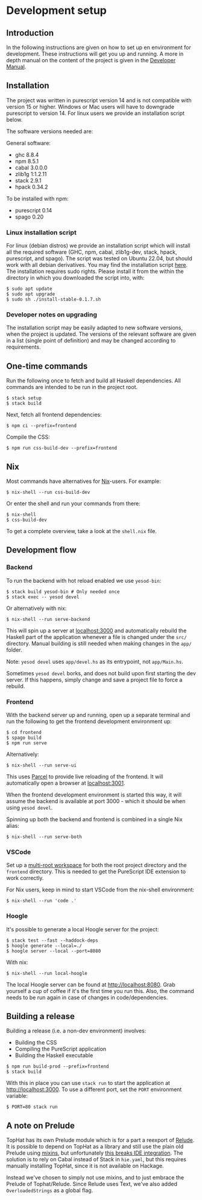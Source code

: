 # Development setup

## Introduction
In the following instructions are given on how to set up en environment for development. These instructions will get you up and running. A more in depth manual on the content of the project is given in the [Developer Manual](./developerManual/Introduction.md).

## Installation

The project was written in purescript version 14 and is not compatible with version 15 or higher. Windows or Mac users will have to downgrade purescript to version 14. For linux users we provide an installation script below.

The software versions needed are:

General software:
- ghc 8.8.4
- npm 8.5.1
- cabal 3.0.0.0
- zlib1g 1:1.2.11
- stack 2.9.1
- hpack 0.34.2

To be installed with npm:
- purescript 0.14
- spago 0.20

### Linux installation script
For linux (debian distros) we provide an installation script which will install all the required software (GHC, npm, cabal, zlib1g-dev, stack, hpack, purescript, and spago). The script was tested on Ubuntu 22.04, but should work with all debian derivatives.
You may find the installation script [here](../install/install-stable-0.1.7.sh).
The installation requires sudo rights. Please install it from the within the directory in which you downloaded the script into, with:
```console
$ sudo apt update
$ sudo apt upgrade
$ sudo sh ./install-stable-0.1.7.sh
```
### Developer notes on upgrading
The installation script may be easily adapted to new software versions, when the project is updated. The versions of the relevant software are given in a list (single point of definition) and may be changed according to requirements.


## One-time commands

Run the following once to fetch and build all Haskell dependencies. All commands
are intended to be run in the project root.

```console
$ stack setup
$ stack build
```

Next, fetch all frontend dependencies:

```console
$ npm ci --prefix=frontend
```

Compile the CSS:

```console
$ npm run css-build-dev --prefix=frontend
```

## Nix

Most commands have alternatives for [Nix](https://nixos.org/)-users. For
example:

```console
$ nix-shell --run css-build-dev
```

Or enter the shell and run your commands from there:

```console
$ nix-shell
$ css-build-dev
```

To get a complete overview, take a look at the `shell.nix` file.

## Development flow

### Backend

To run the backend with hot reload enabled we use `yesod-bin`:

```console
$ stack build yesod-bin # Only needed once
$ stack exec -- yesod devel
```

Or alternatively with nix:

```console
$ nix-shell --run serve-backend
```

This will spin up a server at [localhost:3000](http://localhost:3000) and
automatically rebuild the Haskell part of the application whenever a file is
changed under the `src/` directory. Manual building is still needed when making
changes in the `app/` folder.

Note: `yesod devel` uses `app/devel.hs` as its entrypoint, not `app/Main.hs`.

Sometimes `yesod devel` borks, and does not build upon first starting the dev
server. If this happens, simply change and save a project file to force a
rebuild.

### Frontend

With the backend server up and running, open up a separate terminal and run the
following to get the frontend development environment up:

```console
$ cd frontend
$ spago build
$ npm run serve
```

Alternatively:

```console
$ nix-shell --run serve-ui
```

This uses [Parcel](https://parceljs.org/) to provide live reloading of the
frontend. It will automatically open a browser at
[localhost:3001](http://localhost:3001).

When the frontend development environment is started this way, it will assume
the backend is available at port 3000 - which it should be when using `yesod devel`.

Spinning up both the backend and frontend is combined in a single Nix alias:

```console
$ nix-shell --run serve-both
```

### VSCode

Set up a [multi-root
workspace](https://code.visualstudio.com/docs/editor/multi-root-workspaces) for
both the root project directory and the `frontend` directory. This is needed to
get the PureScript IDE extension to work correctly.

For Nix users, keep in mind to start VSCode from the nix-shell environment:

```console
$ nix-shell --run 'code .'
```

### Hoogle

It's possible to generate a local Hoogle server for the project:

```console
$ stack test --fast --haddock-deps
$ hoogle generate --local=./
$ hoogle server --local --port=8080
```

With nix:

```console
$ nix-shell --run local-hoogle
```

The local Hoogle server can be found at
[http://localhost:8080](http://localhost:8080). Grab yourself a cup of coffee if
it's the first time you run this. Also, the command needs to be run again in
case of changes in code/dependencies.

## Building a release

Building a release (i.e. a non-dev environment) involves:

- Building the CSS
- Compiling the PureScript application
- Building the Haskell executable

```console
$ npm run build-prod --prefix=frontend
$ stack build
```

With this in place you can use `stack run` to start the application at
[http://localhost:3000](http://localhost:3000). To use a different port, set the
`PORT` environment variable:

```console
$ PORT=80 stack run
```

## A note on Prelude

TopHat has its own Prelude module which is for a part a reexport of
[Relude](https://github.com/kowainik/relude). It is possible to depend on TopHat
as a library and still use the plain old Prelude using
[mixins](https://cabal.readthedocs.io/en/3.4/cabal-package.html#pkg-field-mixins),
but unfortunately [this breaks IDE
integration](https://github.com/haskell/haskell-language-server/issues/1415).
The solution is to rely on Cabal instead of Stack in `hie.yaml`, but this
requires manually installing TopHat, since it is not available on Hackage.

Instead we've chosen to simply not use mixins, and to just embrace the Prelude
of Tophat/Relude. Since Relude uses Text, we've also added `OverloadedStrings` as
a global flag.
